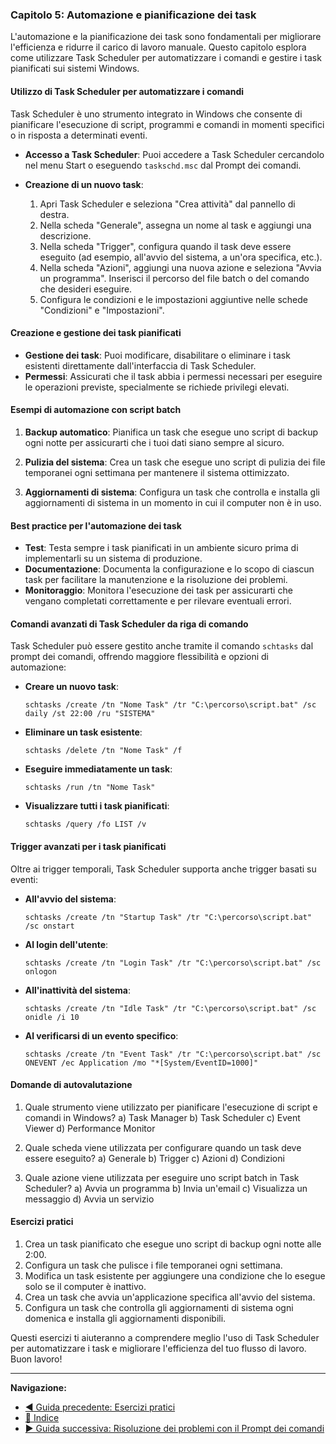 ### Capitolo 5: Automazione e pianificazione dei task

L'automazione e la pianificazione dei task sono fondamentali per migliorare l'efficienza e ridurre il carico di lavoro manuale. Questo capitolo esplora come utilizzare Task Scheduler per automatizzare i comandi e gestire i task pianificati sui sistemi Windows.

#### Utilizzo di Task Scheduler per automatizzare i comandi

Task Scheduler è uno strumento integrato in Windows che consente di pianificare l'esecuzione di script, programmi e comandi in momenti specifici o in risposta a determinati eventi.

- **Accesso a Task Scheduler**: Puoi accedere a Task Scheduler cercandolo nel menu Start o eseguendo `taskschd.msc` dal Prompt dei comandi.

- **Creazione di un nuovo task**:
  1. Apri Task Scheduler e seleziona "Crea attività" dal pannello di destra.
  2. Nella scheda "Generale", assegna un nome al task e aggiungi una descrizione.
  3. Nella scheda "Trigger", configura quando il task deve essere eseguito (ad esempio, all'avvio del sistema, a un'ora specifica, etc.).
  4. Nella scheda "Azioni", aggiungi una nuova azione e seleziona "Avvia un programma". Inserisci il percorso del file batch o del comando che desideri eseguire.
  5. Configura le condizioni e le impostazioni aggiuntive nelle schede "Condizioni" e "Impostazioni".

#### Creazione e gestione dei task pianificati

- **Gestione dei task**: Puoi modificare, disabilitare o eliminare i task esistenti direttamente dall'interfaccia di Task Scheduler.
- **Permessi**: Assicurati che il task abbia i permessi necessari per eseguire le operazioni previste, specialmente se richiede privilegi elevati.

#### Esempi di automazione con script batch

1. **Backup automatico**: Pianifica un task che esegue uno script di backup ogni notte per assicurarti che i tuoi dati siano sempre al sicuro.

2. **Pulizia del sistema**: Crea un task che esegue uno script di pulizia dei file temporanei ogni settimana per mantenere il sistema ottimizzato.

3. **Aggiornamenti di sistema**: Configura un task che controlla e installa gli aggiornamenti di sistema in un momento in cui il computer non è in uso.

#### Best practice per l'automazione dei task

- **Test**: Testa sempre i task pianificati in un ambiente sicuro prima di implementarli su un sistema di produzione.
- **Documentazione**: Documenta la configurazione e lo scopo di ciascun task per facilitare la manutenzione e la risoluzione dei problemi.
- **Monitoraggio**: Monitora l'esecuzione dei task per assicurarti che vengano completati correttamente e per rilevare eventuali errori.

#### Comandi avanzati di Task Scheduler da riga di comando

Task Scheduler può essere gestito anche tramite il comando `schtasks` dal prompt dei comandi, offrendo maggiore flessibilità e opzioni di automazione:

- **Creare un nuovo task**:
  ```batch
  schtasks /create /tn "Nome Task" /tr "C:\percorso\script.bat" /sc daily /st 22:00 /ru "SISTEMA"
  ```

- **Eliminare un task esistente**:
  ```batch
  schtasks /delete /tn "Nome Task" /f
  ```

- **Eseguire immediatamente un task**:
  ```batch
  schtasks /run /tn "Nome Task"
  ```

- **Visualizzare tutti i task pianificati**:
  ```batch
  schtasks /query /fo LIST /v
  ```

#### Trigger avanzati per i task pianificati

Oltre ai trigger temporali, Task Scheduler supporta anche trigger basati su eventi:

- **All'avvio del sistema**:
  ```batch
  schtasks /create /tn "Startup Task" /tr "C:\percorso\script.bat" /sc onstart
  ```

- **Al login dell'utente**:
  ```batch
  schtasks /create /tn "Login Task" /tr "C:\percorso\script.bat" /sc onlogon
  ```

- **All'inattività del sistema**:
  ```batch
  schtasks /create /tn "Idle Task" /tr "C:\percorso\script.bat" /sc onidle /i 10
  ```

- **Al verificarsi di un evento specifico**:
  ```batch
  schtasks /create /tn "Event Task" /tr "C:\percorso\script.bat" /sc ONEVENT /ec Application /mo "*[System/EventID=1000]"
  ```

#### Domande di autovalutazione

1. Quale strumento viene utilizzato per pianificare l'esecuzione di script e comandi in Windows?
   a) Task Manager
   b) Task Scheduler
   c) Event Viewer
   d) Performance Monitor

2. Quale scheda viene utilizzata per configurare quando un task deve essere eseguito?
   a) Generale
   b) Trigger
   c) Azioni
   d) Condizioni

3. Quale azione viene utilizzata per eseguire uno script batch in Task Scheduler?
   a) Avvia un programma
   b) Invia un'email
   c) Visualizza un messaggio
   d) Avvia un servizio

#### Esercizi pratici

1. Crea un task pianificato che esegue uno script di backup ogni notte alle 2:00.
2. Configura un task che pulisce i file temporanei ogni settimana.
3. Modifica un task esistente per aggiungere una condizione che lo esegue solo se il computer è inattivo.
4. Crea un task che avvia un'applicazione specifica all'avvio del sistema.
5. Configura un task che controlla gli aggiornamenti di sistema ogni domenica e installa gli aggiornamenti disponibili.

Questi esercizi ti aiuteranno a comprendere meglio l'uso di Task Scheduler per automatizzare i task e migliorare l'efficienza del tuo flusso di lavoro. Buon lavoro!

---

**Navigazione:**
- [◀ Guida precedente: Esercizi pratici](<05.6 Esercizi pratici.md>)
- [🔼 Indice](<README.md>)
- [▶ Guida successiva: Risoluzione dei problemi con il Prompt dei comandi](<07 Risoluzione dei problemi con il Prompt dei comandi.md>)
